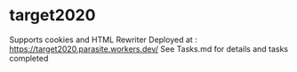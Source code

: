 # target2020
Supports cookies and HTML Rewriter
Deployed at : https://target2020.parasite.workers.dev/
See Tasks.md for details and tasks completed
